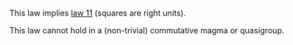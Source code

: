 This law implies [law 11](https://teorth.github.io/equational_theories/implications/?11) (squares are right units).

This law cannot hold in a (non-trivial) commutative magma or quasigroup.
